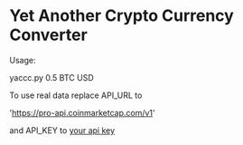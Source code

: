 
#  Yet Another Crypto Currency Converter

Usage:

yaccc.py 0.5 BTC USD

To use real data replace API_URL to

'https://pro-api.coinmarketcap.com/v1'

and API_KEY to [your api key](https://pro.coinmarketcap.com/)
